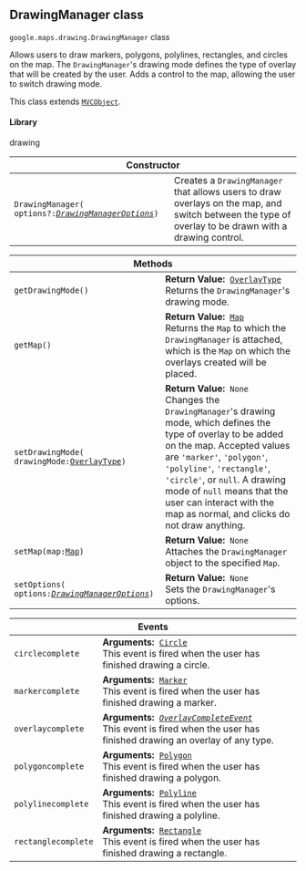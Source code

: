 <h2 id="DrawingManager"> DrawingManager class </h2><p>
<code><span itemprop="path">google.maps.drawing</span>.<span itemprop="name">DrawingManager</span></code>
class
</p><p>Allows users to draw markers, polygons, polylines, rectangles, and circles on the map. The <code>DrawingManager</code>'s drawing mode defines the type of overlay that will be created by the user. Adds a control to the map, allowing the user to switch drawing mode.</p><p>This class extends
<code><a href="https://github.com/amenadiel/google-maps-documentation/blob/master/docs/MVCObject.md">MVCObject</a></code>.
</p><h4>Library</h4><p>drawing</p><div class="devsite-table-wrapper"><table class="constructors responsive" summary="class DrawingManager - Constructor">
<thead>
<tr><th colspan="2">Constructor</th>
</tr></thead>
<tbody>
<tr>
<td><code><span>DrawingManager(<wbr>options?:</span><a href="https://github.com/amenadiel/google-maps-documentation/blob/master/docs/DrawingManagerOptions.md"><em><span>DrawingManagerOptions</span></em></a><span>)</span></code></td>
<td>Creates a <code><span>DrawingManager</span></code> that allows users to draw overlays on the map, and switch between the type of overlay to be drawn with a drawing control.</td>
</tr>
</tbody>
</table></div><div class="devsite-table-wrapper"><table class="methods responsive" summary="class DrawingManager - Methods">
<thead>
<tr><th colspan="2">Methods</th>
</tr></thead>
<tbody>
<tr>
<td><code><span>getDrawingMode()</span></code></td>
<td><div><strong>Return Value:</strong>&nbsp; <code><a href="https://github.com/amenadiel/google-maps-documentation/blob/master/docs/OverlayType.md">OverlayType</a></code></div>
<div class="desc">Returns the <code>DrawingManager</code>'s drawing mode.</div></td>
</tr>
<tr>
<td><code><span>getMap()</span></code></td>
<td><div><strong>Return Value:</strong>&nbsp; <code><a href="https://github.com/amenadiel/google-maps-documentation/blob/master/docs/Map.md">Map</a></code></div>
<div class="desc">Returns the <code>Map</code> to which the <code>DrawingManager</code> is attached, which is the <code>Map</code> on which the overlays created will be placed.</div></td>
</tr>
<tr>
<td><code><span>setDrawingMode(<wbr>drawingMode:</span><a href="https://github.com/amenadiel/google-maps-documentation/blob/master/docs/OverlayType.md"><span>OverlayType</span></a><span>)</span></code></td>
<td><div><strong>Return Value:</strong>&nbsp; <code>None</code></div>
<div class="desc">Changes the <code>DrawingManager</code>'s drawing mode, which defines the type of overlay to be added on the map. Accepted values are <code>'marker'</code>, <code>'polygon'</code>, <code>'polyline'</code>, <code>'rectangle'</code>, <code>'circle'</code>, or <code>null</code>. A drawing mode of <code>null</code> means that the user can interact with the map as normal, and clicks do not draw anything.</div></td>
</tr>
<tr>
<td><code><span>setMap(<wbr>map:</span><a href="https://github.com/amenadiel/google-maps-documentation/blob/master/docs/Map.md"><span>Map</span></a><span>)</span></code></td>
<td><div><strong>Return Value:</strong>&nbsp; <code>None</code></div>
<div class="desc">Attaches the <code>DrawingManager</code> object to the specified <code>Map</code>.</div></td>
</tr>
<tr>
<td><code><span>setOptions(<wbr>options:</span><a href="https://github.com/amenadiel/google-maps-documentation/blob/master/docs/DrawingManagerOptions.md"><em><span>DrawingManagerOptions</span></em></a><span>)</span></code></td>
<td><div><strong>Return Value:</strong>&nbsp; <code>None</code></div>
<div class="desc">Sets the <code>DrawingManager</code>'s options.</div></td>
</tr>
</tbody>
</table></div><div class="devsite-table-wrapper"><table class="details responsive" summary="class DrawingManager - Events">
<thead>
<tr><th colspan="2">Events</th>
</tr></thead>
<tbody>
<tr>
<td><code><span>circlecomplete</span></code></td>
<td><div><strong>Arguments:</strong>&nbsp; <code><a href="https://github.com/amenadiel/google-maps-documentation/blob/master/docs/Circle.md">Circle</a></code></div>
<div class="desc">This event is fired when the user has finished drawing a circle.</div></td>
</tr>
<tr>
<td><code><span>markercomplete</span></code></td>
<td><div><strong>Arguments:</strong>&nbsp; <code><a href="https://github.com/amenadiel/google-maps-documentation/blob/master/docs/Marker.md">Marker</a></code></div>
<div class="desc">This event is fired when the user has finished drawing a marker.</div></td>
</tr>
<tr>
<td><code><span>overlaycomplete</span></code></td>
<td><div><strong>Arguments:</strong>&nbsp; <code><a href="https://github.com/amenadiel/google-maps-documentation/blob/master/docs/OverlayCompleteEvent.md"><em>OverlayCompleteEvent</em></a></code></div>
<div class="desc">This event is fired when the user has finished drawing an overlay of any type.</div></td>
</tr>
<tr>
<td><code><span>polygoncomplete</span></code></td>
<td><div><strong>Arguments:</strong>&nbsp; <code><a href="https://github.com/amenadiel/google-maps-documentation/blob/master/docs/Polygon.md">Polygon</a></code></div>
<div class="desc">This event is fired when the user has finished drawing a polygon.</div></td>
</tr>
<tr>
<td><code><span>polylinecomplete</span></code></td>
<td><div><strong>Arguments:</strong>&nbsp; <code><a href="https://github.com/amenadiel/google-maps-documentation/blob/master/docs/Polyline.md">Polyline</a></code></div>
<div class="desc">This event is fired when the user has finished drawing a polyline.</div></td>
</tr>
<tr>
<td><code><span>rectanglecomplete</span></code></td>
<td><div><strong>Arguments:</strong>&nbsp; <code><a href="https://github.com/amenadiel/google-maps-documentation/blob/master/docs/Rectangle.md">Rectangle</a></code></div>
<div class="desc">This event is fired when the user has finished drawing a rectangle.</div></td>
</tr>
</tbody>
</table></div>